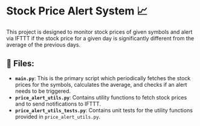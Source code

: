 # Stock Price Alert System 📈

This project is designed to monitor stock prices of given symbols and alert via IFTTT if the stock price for a given day is significantly different from the average of the previous days.

## 📁 Files:

- **`main.py`**: This is the primary script which periodically fetches the stock prices for the symbols, calculates the average, and checks if an alert needs to be triggered.
- **`price_alert_utils.py`**: Contains utility functions to fetch stock prices and to send notifications to IFTTT.
- **`price_alert_utils_tests.py`**: Contains unit tests for the utility functions provided in `price_alert_utils.py`.
